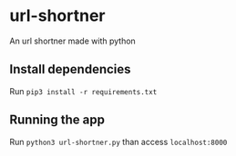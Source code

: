 # url-shortner
An url shortner made with python

## Install dependencies
Run `pip3 install -r requirements.txt`

## Running the app
Run `python3 url-shortner.py`
than access `localhost:8000`
